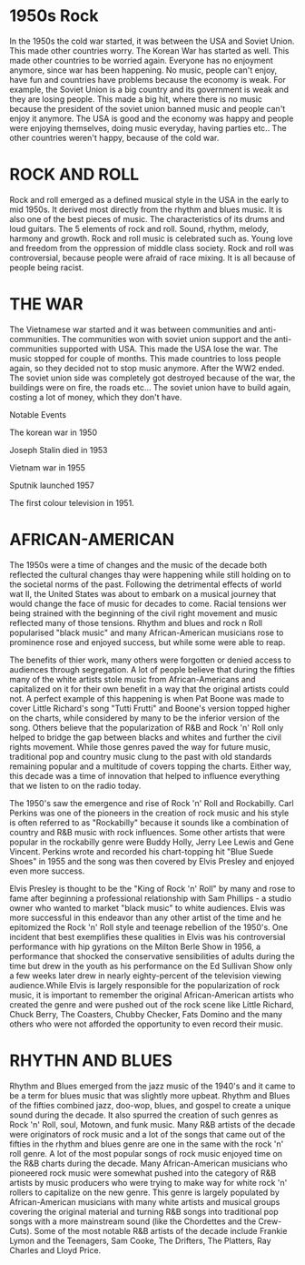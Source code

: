 # 1950s Rock
In the 1950s the cold war started, it was between the USA and Soviet Union. This made other countries worry. The Korean War has started as well. This made other countries to be worried again. Everyone has no enjoyment anymore, since war has been happening. No music, people can't enjoy, have fun and countries have problems because the economy is weak. For example, the Soviet Union is a big country and its government is weak and they are losing people. This made a big hit, where there is no music because the president of the soviet union banned music and people can't enjoy it anymore. The USA is good and the economy was happy and people were enjoying themselves, doing music everyday, having parties etc.. The other countries weren't happy, because of the cold war.

# ROCK AND ROLL

Rock and roll emerged as a defined musical style in the USA in the early to mid 1950s. It derived most directly from the rhythm and blues music. It is also one of the best pieces of music. The characteristics of its drums and loud guitars. The 5 elements of rock and roll. Sound, rhythm, melody, harmony and growth. Rock and roll music is celebrated such as. Young love and freedom from the oppression of middle class society. Rock and roll was controversial, because people were afraid of race mixing. It is all because of people being racist.

# THE WAR

The Vietnamese war started and it was between communities and anti-communities. The communities won with soviet union support and the anti-communities supported with USA. This made the USA lose the war. The music stopped for couple of months. This made countries to loss people again, so they decided not to stop music anymore. After the WW2 ended. The soviet union side was completely got destroyed because of the war, the buildings were on fire, the roads etc... The soviet union have to build again, costing a lot of money, which they don't have. 

Notable Events 

The korean war in 1950 

Joseph Stalin died in 1953 

Vietnam war in 1955 

Sputnik launched 1957 

The first colour television in 1951. 

# AFRICAN-AMERICAN 

The 1950s were a time of changes and the music of the decade both reflected the cultural changes thay were happening while still holding on to the societal norms of the past. Following the detrimental effects of world wat II, the United States was about to embark on a musical journey that would change the face of music for decades to come. Racial tensions wer being strained with the beginning of the civil right movement and music reflected many of those tensions. Rhythm and blues and rock n Roll popularised "black music" and many African-American musicians rose to prominence rose and enjoyed success, but while some were able to reap. 

The benefits of thier work, many others were forgotten or denied access to audiences through segregation. A lot of people believe that during the fifties many of the white artists stole music from African-Americans and capitalized on it for their own benefit in a way that the original artists could not. A perfect example of this happening is when Pat Boone was made to cover Little Richard's song "Tutti Frutti" and Boone's version topped higher on the charts, while considered by many to be the inferior version of the song. Others believe that the popularization of R&B and Rock 'n' Roll only helped to bridge the gap between blacks and whites and further the civil rights movement. While those genres paved the way for future music, traditional pop and country music clung to the past with old standards remaining popular and a multitude of covers topping the charts. Either way, this decade was a time of innovation that helped to influence everything that we listen to on the radio today.

The 1950's saw the emergence and rise of Rock 'n' Roll and Rockabilly. Carl Perkins was one of the pioneers in the creation of rock music and his style is often referred to as "Rockabilly" because it sounds like a combination of country and R&B music with rock influences. Some other artists that were popular in the rockabilly genre were Buddy Holly, Jerry Lee Lewis and Gene Vincent. Perkins wrote and recorded his chart-topping hit "Blue Suede Shoes" in 1955 and the song was then covered by Elvis Presley and enjoyed even more success. 

Elvis Presley is thought to be the "King of Rock 'n' Roll" by many and rose to fame after beginning a professional relationship with Sam Phillips - a studio owner who wanted to market "black music" to white audiences. 
Elvis was more successful in this endeavor than any other artist of the time and he epitomized the Rock 'n' Roll style and teenage rebellion of the 1950's. One incident that best exemplifies these qualities in Elvis was his controversial performance with hip gyrations on the Milton Berle Show in 1956, a performance that shocked the conservative sensibilities of adults during the time but drew in the youth as his performance on the Ed Sullivan Show only a few weeks later drew in nearly eighty-percent of the television viewing audience.While Elvis is largely responsible for the popularization of rock music, it is important to remember the original African-American artists who created the genre and were pushed out of the rock scene like Little Richard, Chuck Berry, The Coasters, Chubby Checker, Fats Domino and the many others who were not afforded the opportunity to even record their music.

# RHYTHN AND BLUES 

Rhythm and Blues emerged from the jazz music of the 1940's and it came to be a term for blues music that was slightly more upbeat. Rhythm and Blues of the fifties combined jazz, doo-wop, blues, and gospel to create a unique sound during the decade. It also spurred the creation of such genres as Rock 'n' Roll, soul, Motown, and funk music. Many R&B artists of the decade were originators of rock music and a lot of the songs that came out of the fifties in the rhythm and blues genre are one in the same with the rock 'n' roll genre. A lot of the most popular songs of rock music enjoyed time on the R&B charts during the decade. Many African-American musicians who pioneered rock music were somewhat pushed into the category of R&B artists by music producers who were trying to make way for white rock 'n' rollers to capitalize on the new genre. This genre is largely populated by African-American musicians with many white artists and musical groups covering the original material and turning R&B songs into traditional pop songs with a more mainstream sound (like the Chordettes and the Crew-Cuts). Some of the most notable R&B artists of the decade include Frankie Lymon and the Teenagers, Sam Cooke, The Drifters, The Platters, Ray Charles and Lloyd Price.
